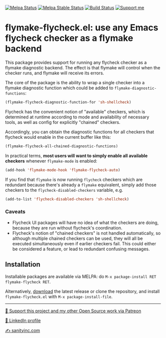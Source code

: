 [![Melpa Status](http://melpa.org/packages/flymake-flycheck-badge.svg)](https://melpa.org/#/flymake-flycheck)
[![Melpa Stable Status](http://stable.melpa.org/packages/flymake-flycheck-badge.svg)](http://stable.melpa.org/#/flymake-flycheck)
[![Build Status](https://github.com/purcell/flymake-flycheck/actions/workflows/test.yml/badge.svg)](https://github.com/purcell/flymake-flycheck/actions/workflows/test.yml)
<a href="https://www.patreon.com/sanityinc"><img alt="Support me" src="https://img.shields.io/badge/Support%20Me-%F0%9F%92%97-ff69b4.svg"></a>

# flymake-flycheck.el: use any Emacs flycheck checker as a flymake backend

This package provides support for running any flycheck checker as a
flymake diagnostic backend. The effect is that flymake will control
when the checker runs, and flymake will receive its errors.

The core of the package is the ability to wrap a single checker into
a flymake diagnostic function which could be added to `flymake-diagnostic-functions`:

```el
(flymake-flycheck-diagnostic-function-for 'sh-shellcheck)
```

Flycheck has the convenient notion of "available" checkers, which is
determined at runtime according to mode and availability of necessary
tools, as well as config for explicitly "chained" checkers.

Accordingly, you can obtain the diagnostic functions for all checkers
that flycheck would enable in the current buffer like this:

```el
(flymake-flycheck-all-chained-diagnostic-functions)
```

In practical terms, **most users will want to simply enable all
available checkers** whenever `flymake-mode` is enabled:

```el
(add-hook 'flymake-mode-hook 'flymake-flycheck-auto)
```

If you find that `flymake` is now running `flycheck` checkers which
are redundant because there's already a `flymake` equivalent, simply
add those checkers to the `flycheck-disabled-checkers` variable, e.g.

```el
(add-to-list 'flycheck-disabled-checkers 'sh-shellcheck)
```

### Caveats

* Flycheck UI packages will have no idea of what the checkers are
  doing, because they are run without flycheck's coordination.
* Flycheck's notion of "chained checkers" is not handled
  automatically, so although multiple chained checkers can be used,
  they will all be executed simultaneously even if earlier checkers
  fail.  This could either be considered a feature, or lead to
  redundant confusing messages.

## Installation

Installable packages are available via MELPA: do
`M-x package-install RET flymake-flycheck RET`.

Alternatively, [download][]
the latest release or clone the repository, and install
`flymake-flycheck.el` with `M-x package-install-file`.

[download]: https://github.com/purcell/flymake-flycheck/tags

<hr>

[💝 Support this project and my other Open Source work via Patreon](https://www.patreon.com/sanityinc)

[💼 LinkedIn profile](https://uk.linkedin.com/in/stevepurcell)

[✍ sanityinc.com](http://www.sanityinc.com/)
